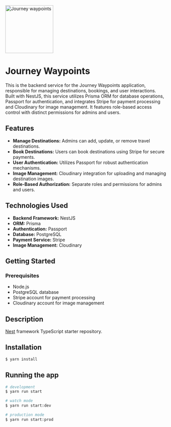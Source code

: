  <div align=start>
        <img src="https://res.cloudinary.com/abdelmonaime/image/upload/v1713271840/travel/icon_x9v79j.png" alt="Journey waypoints" height="150">
 </div>

# Journey Waypoints

This is the backend service for the Journey Waypoints application, responsible for managing destinations, bookings, and user interactions. Built with NestJS, this service utilizes Prisma ORM for database operations, Passport for authentication, and integrates Stripe for payment processing and Cloudinary for image management. It features role-based access control with distinct permissions for admins and users.

## Features

- **Manage Destinations:** Admins can add, update, or remove travel destinations.
- **Book Destinations:** Users can book destinations using Stripe for secure payments.
- **User Authentication:** Utilizes Passport for robust authentication mechanisms.
- **Image Management:** Cloudinary integration for uploading and managing destination images.
- **Role-Based Authorization:** Separate roles and permissions for admins and users.

## Technologies Used

- **Backend Framework:** NestJS
- **ORM:** Prisma
- **Authentication:** Passport
- **Database:** PostgreSQL
- **Payment Service:** Stripe
- **Image Management:** Cloudinary

## Getting Started

### Prerequisites

- Node.js
- PostgreSQL database
- Stripe account for payment processing
- Cloudinary account for image management

## Description

[Nest](https://github.com/nestjs/nest) framework TypeScript starter repository.

## Installation

```bash
$ yarn install
```

## Running the app

```bash
# development
$ yarn run start

# watch mode
$ yarn run start:dev

# production mode
$ yarn run start:prod
```
